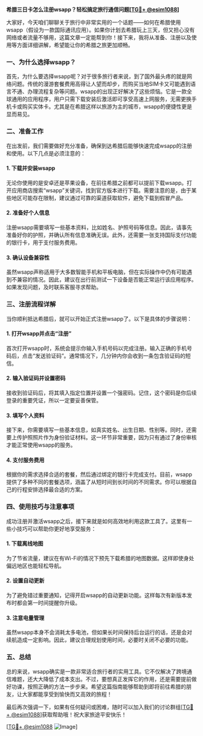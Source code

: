 **希腊三日卡怎么注册wsapp？轻松搞定旅行通信问题[[TG💪+ @esim1088](https://t.me/s/esim1088)]**

大家好，今天咱们聊聊关于旅行中非常实用的一个话题——如何在希腊使用wsapp（假设为一款国际通讯应用）。如果你计划去希腊玩上三天，但又担心没有网络或者流量不够用，这篇文章一定能帮到你！接下来，我将从准备、注册以及使用等方面详细讲解，希望能让你的希腊之旅更加顺畅。

### 一、为什么选择wsapp？

首先，为什么要选择wsapp呢？对于很多旅行者来说，到了国外最头疼的就是网络问题。传统的漫游套餐费用高得让人望而却步，而购买当地SIM卡又可能遇到语言不通、办理流程复杂等问题。wsapp的出现正好解决了这些烦恼。它是一款全球通用的应用程序，用户只需下载安装后激活即可享受高速上网服务，无需更换手机卡或购买实体卡。尤其是在希腊这样以旅游为主的城市，wsapp的便捷性更是显而易见。

### 二、准备工作

在出发前，我们需要做好充分准备，确保到达希腊后能够快速完成wsapp的注册和使用。以下几点是必须注意的：

#### 1. 下载并安装wsapp
无论你使用的是安卓还是苹果设备，在前往希腊之前都可以提前下载wsapp。打开应用商店搜索“wsapp”关键词，找到官方版本进行下载。需要注意的是，由于某些地区可能存在限制，建议通过可靠的渠道获取软件，避免下载到假冒产品。

#### 2. 准备好个人信息
注册wsapp需要填写一些基本资料，比如姓名、护照号码等信息。因此，请事先准备好你的护照，并确认所有信息准确无误。此外，还需要一张支持国际支付功能的银行卡，用于支付服务费用。

#### 3. 确认设备兼容性
虽然wsapp声称适用于大多数智能手机和平板电脑，但在实际操作中仍有可能遇到不兼容的情况。因此，建议在出行前测试一下设备是否能正常运行该应用程序。如果发现问题，及时联系客服寻求帮助。

### 三、注册流程详解

当你顺利抵达希腊后，就可以开始正式注册wsapp了。以下是具体的步骤说明：

#### 1. 打开wsapp并点击“注册”
首次打开wsapp时，系统会提示你输入手机号码以完成注册。输入正确的手机号码后，点击“发送验证码”。通常情况下，几分钟内你会收到一条包含验证码的短信。

#### 2. 输入验证码并设置密码
接收到验证码后，将其填入指定位置并设置一个强密码。记住，这个密码是你后续登录的重要凭证，所以一定要妥善保管。

#### 3. 填写个人资料
接下来，你需要填写一些基本信息，如真实姓名、出生日期、性别等。同时，还需要上传护照照片作为身份验证材料。这一环节非常重要，因为只有通过了身份审核才能正常使用wsapp的服务。

#### 4. 支付服务费用
根据你的需求选择合适的套餐，然后通过绑定的银行卡完成支付。目前，wsapp提供了多种不同的套餐选项，涵盖了从短时间到长时间的不同需求。你可以根据自己的行程安排选择最合适的方案。

### 四、使用技巧与注意事项

成功注册并激活wsapp之后，接下来就是如何高效地利用这款工具了。这里有一些小技巧可以帮助你更好地享受服务：

#### 1. 下载离线地图
为了节省流量，建议在有Wi-Fi的情况下预先下载希腊的地图数据。这样即使身处偏远地区也能轻松导航。

#### 2. 设置自动更新
为了避免错过重要通知，记得开启wsapp的自动更新功能。这样每次有新版本发布时都会第一时间提醒你升级。

#### 3. 注意电量管理
虽然wsapp本身不会消耗太多电池，但如果长时间保持后台运行的话，还是会对续航造成一定影响。因此，建议合理规划使用时间，必要时关闭不必要的功能。

### 五、总结

总的来说，wsapp确实是一款非常适合旅行者的实用工具。它不仅解决了跨境通信难题，还大大降低了成本支出。不过，要想真正发挥它的作用，还是需要提前做好功课，按照正确的方法一步步来。希望这篇指南能够帮助到即将前往希腊的朋友，让大家都能享受到愉快而又高效的旅程！

最后再次强调一下，如果有任何疑问或困难，随时可以加入我们的讨论群组[[TG💪+ @esim1088](https://t.me/s/esim1088)]获取帮助哦！祝大家旅途平安快乐！

[[TG💪+ @esim1088](https://t.me/s/esim1088) ![Image](https://i.postimg.cc/4NQfJmqS/Snipaste-2025-05-13-00-14-12.png)]